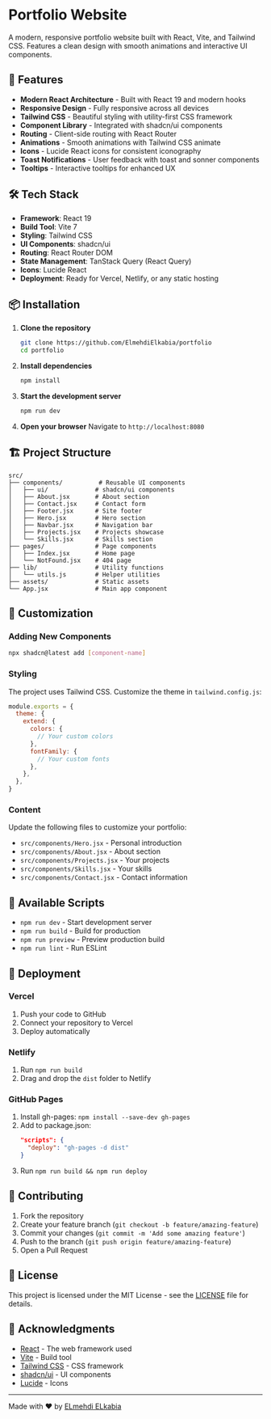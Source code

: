 # Portfolio Website

A modern, responsive portfolio website built with React, Vite, and Tailwind CSS. Features a clean design with smooth animations and interactive UI components.

## 🚀 Features

- **Modern React Architecture** - Built with React 19 and modern hooks
- **Responsive Design** - Fully responsive across all devices
- **Tailwind CSS** - Beautiful styling with utility-first CSS framework
- **Component Library** - Integrated with shadcn/ui components
- **Routing** - Client-side routing with React Router
- **Animations** - Smooth animations with Tailwind CSS animate
- **Icons** - Lucide React icons for consistent iconography
- **Toast Notifications** - User feedback with toast and sonner components
- **Tooltips** - Interactive tooltips for enhanced UX

## 🛠️ Tech Stack

- **Framework**: React 19
- **Build Tool**: Vite 7
- **Styling**: Tailwind CSS
- **UI Components**: shadcn/ui
- **Routing**: React Router DOM
- **State Management**: TanStack Query (React Query)
- **Icons**: Lucide React
- **Deployment**: Ready for Vercel, Netlify, or any static hosting

## 📦 Installation

1. **Clone the repository**
   ```bash
   git clone https://github.com/ElmehdiElkabia/portfolio
   cd portfolio
   ```

2. **Install dependencies**
   ```bash
   npm install
   ```

3. **Start the development server**
   ```bash
   npm run dev
   ```

4. **Open your browser**
   Navigate to `http://localhost:8080`

## 🏗️ Project Structure

```
src/
├── components/          # Reusable UI components
│   ├── ui/             # shadcn/ui components
│   ├── About.jsx       # About section
│   ├── Contact.jsx     # Contact form
│   ├── Footer.jsx      # Site footer
│   ├── Hero.jsx        # Hero section
│   ├── Navbar.jsx      # Navigation bar
│   ├── Projects.jsx    # Projects showcase
│   └── Skills.jsx      # Skills section
├── pages/              # Page components
│   ├── Index.jsx       # Home page
│   └── NotFound.jsx    # 404 page
├── lib/                # Utility functions
│   └── utils.js        # Helper utilities
├── assets/             # Static assets
└── App.jsx             # Main app component
```

## 🎨 Customization

### Adding New Components
```bash
npx shadcn@latest add [component-name]
```

### Styling
The project uses Tailwind CSS. Customize the theme in `tailwind.config.js`:

```javascript
module.exports = {
  theme: {
    extend: {
      colors: {
        // Your custom colors
      },
      fontFamily: {
        // Your custom fonts
      },
    },
  },
}
```

### Content
Update the following files to customize your portfolio:
- `src/components/Hero.jsx` - Personal introduction
- `src/components/About.jsx` - About section
- `src/components/Projects.jsx` - Your projects
- `src/components/Skills.jsx` - Your skills
- `src/components/Contact.jsx` - Contact information

## 📝 Available Scripts

- `npm run dev` - Start development server
- `npm run build` - Build for production
- `npm run preview` - Preview production build
- `npm run lint` - Run ESLint

## 🚀 Deployment

### Vercel
1. Push your code to GitHub
2. Connect your repository to Vercel
3. Deploy automatically

### Netlify
1. Run `npm run build`
2. Drag and drop the `dist` folder to Netlify

### GitHub Pages
1. Install gh-pages: `npm install --save-dev gh-pages`
2. Add to package.json:
   ```json
   "scripts": {
     "deploy": "gh-pages -d dist"
   }
   ```
3. Run `npm run build && npm run deploy`

## 🤝 Contributing

1. Fork the repository
2. Create your feature branch (`git checkout -b feature/amazing-feature`)
3. Commit your changes (`git commit -m 'Add some amazing feature'`)
4. Push to the branch (`git push origin feature/amazing-feature`)
5. Open a Pull Request

## 📄 License

This project is licensed under the MIT License - see the [LICENSE](LICENSE) file for details.

## 🙏 Acknowledgments

- [React](https://reactjs.org/) - The web framework used
- [Vite](https://vitejs.dev/) - Build tool
- [Tailwind CSS](https://tailwindcss.com/) - CSS framework
- [shadcn/ui](https://ui.shadcn.com/) - UI components
- [Lucide](https://lucide.dev/) - Icons

---

Made with ❤️ by [ELmehdi ELkabia](https://github.com/ELmehdiElkabia)
